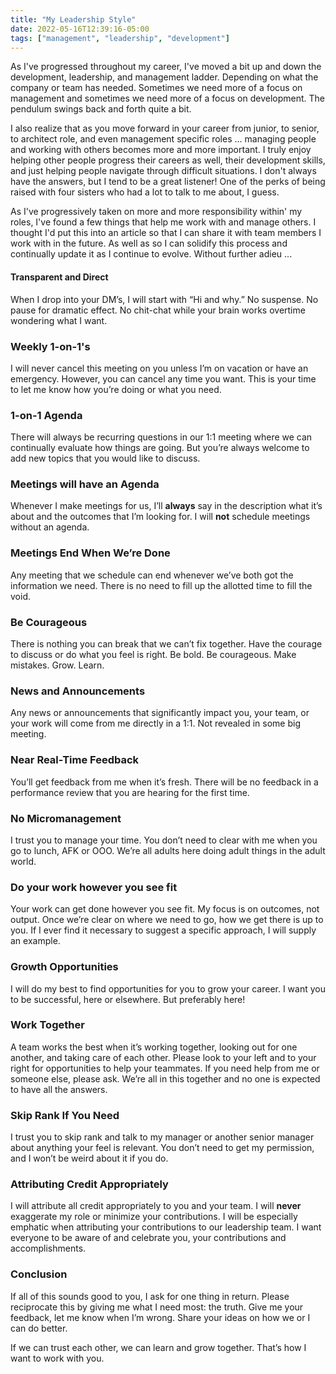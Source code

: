 ```yaml
---
title: "My Leadership Style"
date: 2022-05-16T12:39:16-05:00
tags: ["management", "leadership", "development"]
---
```


As I've progressed throughout my career, I've moved a bit up and down the development, leadership, and management ladder. Depending on what the company or team has needed. Sometimes we need more of a focus on management and sometimes we need more of a focus on development. The pendulum swings back and forth quite a bit.

I also realize that as you move forward in your career from junior, to senior, to architect role, and even management specific roles ... managing people and working with others becomes more and more important. I truly enjoy helping other people progress their careers as well, their development skills, and just helping people navigate through difficult situations. I don't always have the answers, but I tend to be a great listener! One of the perks of being raised with four sisters who had a lot to talk to me about, I guess.

<!--more-->

As I've progressively taken on more and more responsibility within' my roles, I've found a few things that help me work with and manage others. I thought I'd put this into an article so that I can share it with team members I work with in the future. As well as so I can solidify this process and continually update it as I continue to evolve. Without further adieu ...

#### Transparent and Direct

When I drop into your DM’s, I will start with “Hi and why.” No suspense. No pause for dramatic effect. No chit-chat while your brain works overtime wondering what I want.

### Weekly 1-on-1's

I will never cancel this meeting on you unless I’m on vacation or have an emergency. However, you can cancel any time you want. This is your time to let me know how you’re doing or what you need.

### 1-on-1 Agenda

There will always be recurring questions in our 1:1 meeting where we can continually evaluate how things are going. But you’re always welcome to add new topics that you would like to discuss.

### Meetings will have an Agenda

Whenever I make meetings for us, I’ll **always** say in the description what it’s about and the outcomes that I’m looking for. I will **not** schedule meetings without an agenda.

### Meetings End When We’re Done

Any meeting that we schedule can end whenever we’ve both got the information we need. There is no need to fill up the allotted time to fill the void.

### Be Courageous

There is nothing you can break that we can’t fix together. Have the courage to discuss or do what you feel is right. Be bold. Be courageous. Make mistakes. Grow. Learn.

### News and Announcements

Any news or announcements that significantly impact you, your team, or your work will come from me directly in a 1:1. Not revealed in some big meeting.

### Near Real-Time Feedback

You’ll get feedback from me when it’s fresh. There will be no feedback in a performance review that you are hearing for the first time.

### No Micromanagement

I trust you to manage your time. You don’t need to clear with me when you go to lunch, AFK or OOO. We’re all adults here doing adult things in the adult world.

### Do your work however you see fit

Your work can get done however you see fit. My focus is on outcomes, not output. Once we’re clear on where we need to go, how we get there is up to you. If I ever find it necessary to suggest a specific approach, I will supply an example.

### Growth Opportunities

I will do my best to find opportunities for you to grow your career. I want you to be successful, here or elsewhere. But preferably here!

### Work Together

A team works the best when it’s working together, looking out for one another, and taking care of each other. Please look to your left and to your right for opportunities to help your teammates. If you need help from me or someone else, please ask. We’re all in this together and no one is expected to have all the answers.

### Skip Rank If You Need

I trust you to skip rank and talk to my manager or another senior manager about anything your feel is relevant. You don’t need to get my permission, and I won’t be weird about it if you do.

### Attributing Credit Appropriately

I will attribute all credit appropriately to you and your team. I will **never** exaggerate my role or minimize your contributions. I will be especially emphatic when attributing your contributions to our leadership team. I want everyone to be aware of and celebrate you, your contributions and accomplishments.

### Conclusion

If all of this sounds good to you, I ask for one thing in return. Please reciprocate this by giving me what I need most: the truth. Give me your feedback, let me know when I’m wrong. Share your ideas on how we or I can do better.

If we can trust each other, we can learn and grow together. That’s how I want to work with you.
